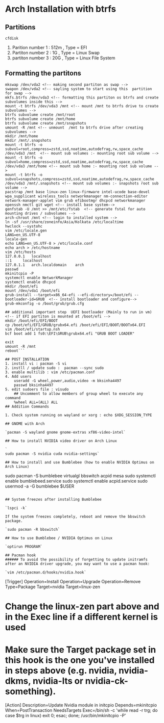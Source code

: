 # Arch Installation with btrfs
## Partitions
`cfdisk`
1. Parition number 1 : 512m , Type = EFI
2. Partiton number 2 : 1G , Type = Linux Swap
3. partiton number 3 : 20G , Type = Linux File System
## Formatting the partitons
```mkfs.fat -F32 /dev/vda1  <!-- making first partiton as fat 32 to mount to /boot/efi for uefi mode -->
mkswap /dev/vda2 <!-- making second partiton as swap -->
swapon /dev/vda2 <!-- sayling system to start using this  partition for swap -->
mkfs.btrfs /dev/vda3 <!-- formatting this partiton os btrfs and create subvolumes inside this -->
mount -t btrfs /dev/vda3 /mnt <!-- mount /mnt to btrfs drive to create subvolumes -->
btrfs subvolume create /mnt/root
btrfs subvolume create /mnt/home
btrfs subvolume create /mnt/snapshots
umount -R /mnt <!-- unmount  /mnt to btrfs drive after creating subvolumes -->
mkdir /mnt/home
mkdir /mnt/.snapshots
mount -t btrfs -o subvol=root,compress=zstd,ssd,noatime,autodefrag,rw,space_cache /dev/vda3 /mnt  <!-- mount sub volumes :- mounting root sub volume -->
mount -t btrfs -o subvol=home,compress=zstd,ssd,noatime,autodefrag,rw,space_cache /dev/vda3 /mnt/home <!-- mount sub home :- mounting root sub volume -->
mount -t btrfs -o subvol=snapshots,compress=zstd,ssd,noatime,autodefrag,rw,space_cache /dev/vda3 /mnt/.snapshots <!-- mount sub volumes :- snapshots root sub volume -->
pacstrap /mnt base linux-zen linux-firmware intel-ucode base-devel wpa_supplicant wireless_tools networkmanager nm-connection-editor network-manager-applet vim grub efibootmgr dhcpcd networkmanager openssh nmctl git wget <!-- install base system-->
genfstab -U /mnt >> /mnt/etc/fstab  <!-- generate fstal for auto mounting drives / subvolumes -->
arch-chroot /mnt <!-- login to installed system -->
ln -sf /usr/share/zoneinfo/Asia/Kolkata /etc/localtime
hwclock --systohc
vim /etc/locale.gen
LANG=en_US.UTF-8
locale-gen
echo LANG=en_US.UTF-8 > /etc/locale.conf
echo arch > /etc/hostname
vim /etc/hosts
127.0.0.1	localhost
::1		localhost
127.0.1.1	arch.localdomain	arch
passwd
mkinitcpio -P
systemctl enable NetworkManager
systemctl enable dhcpcd
mkdir /boot/efi
mount /dev/vda1 /boot/efi
grub-install --target=x86_64-efi --efi-directory=/boot/efi --bootloader-id=GRUB  <!-- install bootloader and configure-->
grub-mkconfig -o /boot/grub/grub.cfg

## additional important step  UEFI bootloader (Mainly to run in vm)
<!-- if EFI partiton is mounted at /boot/efi -->
mkdir /boot/efi/EFI/BOOT
cp /boot/efi/EFI/GRUB/grubx64.efi /boot/efi/EFI/BOOT/BOOTx64.EFI
vim /boot/efi/startup.nsh
bcf boot add 1 fs0:\EFI\GRUB\grubx64.efi "GRUB BOOT LOADER"

exit
umount -R /mnt
reboot```

## POST INSTALLATION
1. install vi : pacman -S vi
2. instll / update sudo :  pacman --sync sudo
3. enable multilib : vim /etc/pacman.conf
4. Add users
	useradd -G wheel,power,audio,video -m bksinha4497
	passwd bksinha4497
5. edit sudoers file : visudo
	## Uncomment to allow members of group wheel to execute any command
	%wheel ALL=(ALL) ALL
## Addition Commands

1. Check system running on wayland or xorg : echo $XDG_SESSION_TYPE

## GNOME with Arch

`pacman -S wayland gnome gnome-extras xf86-video-intel`

## How to install NVIDIA video driver on Arch Linux 

`	
sudo pacman -S nvidia cuda nvidia-settings`

## How to install and use Bumblebee (how to enable NVIDIA Optimus on Arch Linux)

```
sudo pacman -S bumblebee virtualgl bbswitch acpid mesa
sudo systemctl enable bumblebeed.service
sudo systemctl enable acpid.service
sudo usermod -a -G bumblebee $USER
```

## System freezes after installing Bumblebee

`lspci -k`

If the system freezes completely, reboot and remove the bbswitch package.

`sudo pacman -R bbswitch`

## How to use Bumblebee / NVIDIA Optimus on Linux

`optirun PROGRAM`

## Pacman hook
###### To avoid the possibility of forgetting to update initramfs after an NVIDIA driver upgrade, you may want to use a pacman hook:

`vim /etc/pacman.d/hooks/nvidia.hook`

```

[Trigger]
Operation=Install
Operation=Upgrade
Operation=Remove
Type=Package
Target=nvidia
Target=linux-zen
# Change the linux-zen part above and in the Exec line if a different kernel is used
# Make sure the Target package set in this hook is the one you've installed in steps above (e.g. nvidia, nvidia-dkms, nvidia-lts or nvidia-ck-something).

[Action]
Description=Update Nvidia module in initcpio
Depends=mkinitcpio
When=PostTransaction
NeedsTargets
Exec=/bin/sh -c 'while read -r trg; do case $trg in linux) exit 0; esac; done; /usr/bin/mkinitcpio -P'
```

